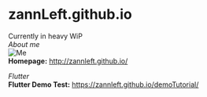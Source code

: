 # zannLeft.github.io

Currently in heavy WiP<br>
*About me*<br>
![Me](https://yt3.googleusercontent.com/ytc/AOPolaTxXYVW5yoJKeGjNpBqhtTRu79IefF62lNXbcx2zg=s176-c-k-c0x00ffffff-no-rj)<br>
**Homepage:** http://zannleft.github.io/<br>

*Flutter*<br>
**Flutter Demo Test:** https://zannleft.github.io/demoTutorial/<br>
